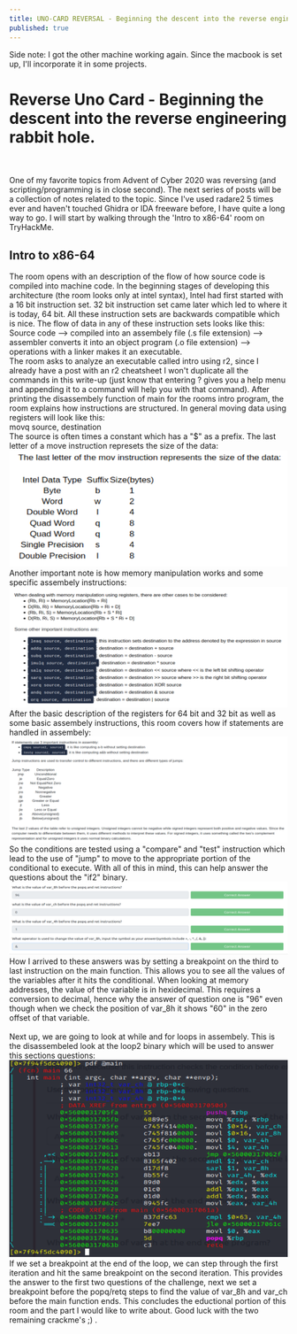 ```yaml
---
title: UNO-CARD REVERSAL - Beginning the descent into the reverse engineering rabbit hole.
published: true
---
```

Side note: I got the other machine working again. Since the macbook is set up, I'll incorporate it in some projects.
<br/>
# [](#header-1)Reverse Uno Card - Beginning the descent into the reverse engineering rabbit hole.
<br/><br/>
One of my favorite topics from Advent of Cyber 2020 was reversing (and scripting/programming is in close second). The next series of posts will be a collection of notes related to the topic. Since I've used radare2 5 times ever and haven't touched Ghidra or IDA freeware before, I have quite a long way to go. I will start by walking through the 'Intro to x86-64' room on TryHackMe.

## Intro to x86-64

The room opens with an description of the flow of how source code is compiled into machine code. In the beginning stages of developing this architecture (the room looks only at intel syntax), Intel had first started with a 16 bit instruction set. 32 bit instruction set came later which led to where it is today, 64 bit. All these instruction sets are backwards compatible which is nice. The flow of data in any of these instruction sets looks like this:
<br/>
Source code --> compiled into an assembely file (.s file extension) --> assembler converts it into an object program (.o file extension) --> operations with a linker makes it an executable.
<br/>
The room asks to analyze an executable called intro using r2, since I already have a post with an r2 cheatsheet I won't duplicate all the commands in this write-up (just know that entering ? gives you a help menu and appending it to a command will help you with that command).
After printing the disassembely function of main for the rooms intro program, the room explains how instructions are structured. In general moving data using registers will look like this:
<br/>
movq source, destination
<br/>
The source is often times a constant which has a "$" as a prefix. The last letter of a move instruction represets the size of the data:
<br/>
![](images/THM_Reverse_Uno/1.png)
<br/>
Another important note is how memory manipulation works and some specific assembely instructions:
<br/>
![](images/THM_Reverse_Uno/2.png)
<br/>
After the basic description of the registers for 64 bit and 32 bit as well as some basic assembely instructions, this room covers how if statements are handled in assembely:
<br/>
![](images/THM_Reverse_Uno/3.png)
<br/>
So the conditions are tested using a "compare" and "test" instruction which lead to the use of "jump" to move to the appropriate portion of the conditional to execute. With all of this in mind, this can help answer the questions about the "if2" binary. 
<br/>
![](images/THM_Reverse_Uno/4.png)
<br/>
How I arrived to these answers was by setting a breakpoint on the third to last instruction on the main function. This allows you to see all the values of the variables after it hits the conditional. When looking at memory addresses, the value of the variable is in hexidecimal. This requires a conversion to decimal, hence why the answer of question one is "96" even though when we check the position of var_8h it shows "60" in the zero offset of that variable.
<br/>
<br/>
Next up, we are going to look at while and for loops in assembely. This is the disassembeled look at the loop2 binary which will be used to answer this sections questions:
<br/>
![](images/THM_Reverse_Uno/5.png)
<br/>
If we set a breakpoint at the end of the loop, we can step through the first iteration and hit the same breakpoint on the second iteration. This provides the answer to the first two questions of the challenge, next we set a breakpoint before the popq/retq steps to find the value of var_8h and var_ch before the main function ends. This concludes the eductional portion of this room and the part I would like to write about. Good luck with the two remaining crackme's ;) .
